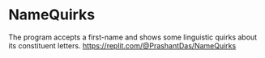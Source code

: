 # NameQuirks
The program accepts a first-name and shows some linguistic quirks about its constituent letters.
https://replit.com/@PrashantDas/NameQuirks
